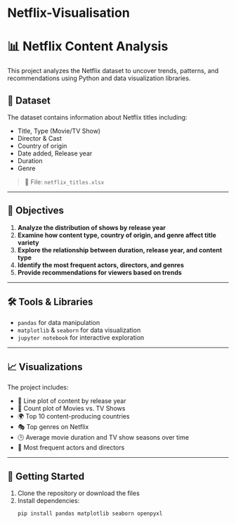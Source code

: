 # Netflix-Visualisation
# 📊 Netflix Content Analysis

This project analyzes the Netflix dataset to uncover trends, patterns, and recommendations using Python and data visualization libraries.

## 📁 Dataset

The dataset contains information about Netflix titles including:
- Title, Type (Movie/TV Show)
- Director & Cast
- Country of origin
- Date added, Release year
- Duration
- Genre

> 📂 File: `netflix_titles.xlsx`

---

## 🎯 Objectives

1. **Analyze the distribution of shows by release year**
2. **Examine how content type, country of origin, and genre affect title variety**
3. **Explore the relationship between duration, release year, and content type**
4. **Identify the most frequent actors, directors, and genres**
5. **Provide recommendations for viewers based on trends**

---

## 🛠️ Tools & Libraries

- `pandas` for data manipulation
- `matplotlib` & `seaborn` for data visualization
- `jupyter notebook` for interactive exploration

---

## 📈 Visualizations

The project includes:
- 📅 Line plot of content by release year
- 🍿 Count plot of Movies vs. TV Shows
- 🌍 Top 10 content-producing countries
- 🎭 Top genres on Netflix
- 🕒 Average movie duration and TV show seasons over time
- 👥 Most frequent actors and directors

---

## 🚀 Getting Started

1. Clone the repository or download the files
2. Install dependencies:
   ```bash
   pip install pandas matplotlib seaborn openpyxl
